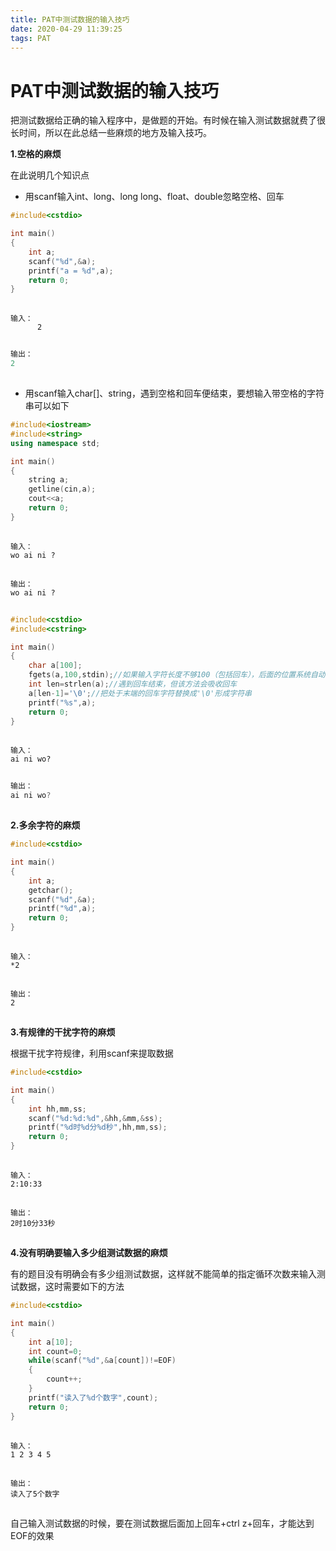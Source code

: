 ```yaml
---
title: PAT中测试数据的输入技巧
date: 2020-04-29 11:39:25
tags: PAT
---
```


# PAT中测试数据的输入技巧

把测试数据给正确的输入程序中，是做题的开始。有时候在输入测试数据就费了很长时间，所以在此总结一些麻烦的地方及输入技巧。

**1.空格的麻烦**

在此说明几个知识点

- 用scanf输入int、long、long long、float、double忽略空格、回车

```cpp
#include<cstdio>

int main()
{
	int a;
	scanf("%d",&a);
	printf("a = %d",a);
	return 0;
}
```

![点击并拖拽以移动](data:image/gif;base64,R0lGODlhAQABAPABAP///wAAACH5BAEKAAAALAAAAAABAAEAAAICRAEAOw==)

```
输入：
      2
```

![点击并拖拽以移动](data:image/gif;base64,R0lGODlhAQABAPABAP///wAAACH5BAEKAAAALAAAAAABAAEAAAICRAEAOw==)

```cpp
输出：
2
```

![点击并拖拽以移动](data:image/gif;base64,R0lGODlhAQABAPABAP///wAAACH5BAEKAAAALAAAAAABAAEAAAICRAEAOw==)

- 用scanf输入char[]、string，遇到空格和回车便结束，要想输入带空格的字符串可以如下

```cpp
#include<iostream>
#include<string>
using namespace std;

int main()
{
	string a;
	getline(cin,a);
	cout<<a;
	return 0;
}
```

![点击并拖拽以移动](data:image/gif;base64,R0lGODlhAQABAPABAP///wAAACH5BAEKAAAALAAAAAABAAEAAAICRAEAOw==)

```
输入：
wo ai ni ?
```

![点击并拖拽以移动](data:image/gif;base64,R0lGODlhAQABAPABAP///wAAACH5BAEKAAAALAAAAAABAAEAAAICRAEAOw==)

```
输出：
wo ai ni ?
```

![点击并拖拽以移动](data:image/gif;base64,R0lGODlhAQABAPABAP///wAAACH5BAEKAAAALAAAAAABAAEAAAICRAEAOw==)

```cpp
#include<cstdio>
#include<cstring>

int main()
{
	char a[100];
	fgets(a,100,stdin);//如果输入字符长度不够100（包括回车），后面的位置系统自动补'\0'
	int len=strlen(a);//遇到回车结束，但该方法会吸收回车 
	a[len-1]='\0';//把处于末端的回车字符替换成'\0'形成字符串 
	printf("%s",a);
	return 0;
}
```

![点击并拖拽以移动](data:image/gif;base64,R0lGODlhAQABAPABAP///wAAACH5BAEKAAAALAAAAAABAAEAAAICRAEAOw==)

```
输入：
ai ni wo?
```

![点击并拖拽以移动](data:image/gif;base64,R0lGODlhAQABAPABAP///wAAACH5BAEKAAAALAAAAAABAAEAAAICRAEAOw==)

```cpp
输出：
ai ni wo?
```

![点击并拖拽以移动](data:image/gif;base64,R0lGODlhAQABAPABAP///wAAACH5BAEKAAAALAAAAAABAAEAAAICRAEAOw==)

**2.多余字符的麻烦**

```cpp
#include<cstdio>

int main()
{
	int a;
	getchar();
	scanf("%d",&a);
	printf("%d",a);
	return 0;
}
```

![点击并拖拽以移动](data:image/gif;base64,R0lGODlhAQABAPABAP///wAAACH5BAEKAAAALAAAAAABAAEAAAICRAEAOw==)

```
输入：
*2
```

![点击并拖拽以移动](data:image/gif;base64,R0lGODlhAQABAPABAP///wAAACH5BAEKAAAALAAAAAABAAEAAAICRAEAOw==)



```
输出：
2
```

![点击并拖拽以移动](data:image/gif;base64,R0lGODlhAQABAPABAP///wAAACH5BAEKAAAALAAAAAABAAEAAAICRAEAOw==)

**3.有规律的干扰字符的麻烦**

根据干扰字符规律，利用scanf来提取数据

```cpp
#include<cstdio>

int main()
{
	int hh,mm,ss;
	scanf("%d:%d:%d",&hh,&mm,&ss);
	printf("%d时%d分%d秒",hh,mm,ss);
	return 0;
}
```

![点击并拖拽以移动](data:image/gif;base64,R0lGODlhAQABAPABAP///wAAACH5BAEKAAAALAAAAAABAAEAAAICRAEAOw==)

```
输入：
2:10:33
```

![点击并拖拽以移动](data:image/gif;base64,R0lGODlhAQABAPABAP///wAAACH5BAEKAAAALAAAAAABAAEAAAICRAEAOw==)

```
输出：
2时10分33秒
```

![点击并拖拽以移动](data:image/gif;base64,R0lGODlhAQABAPABAP///wAAACH5BAEKAAAALAAAAAABAAEAAAICRAEAOw==)

**4.没有明确要输入多少组测试数据的麻烦**

有的题目没有明确会有多少组测试数据，这样就不能简单的指定循环次数来输入测试数据，这时需要如下的方法

```cpp
#include<cstdio>

int main()
{
	int a[10];
	int count=0;
	while(scanf("%d",&a[count])!=EOF)
	{
		count++;
	}
	printf("读入了%d个数字",count);
	return 0;
}
```

![点击并拖拽以移动](data:image/gif;base64,R0lGODlhAQABAPABAP///wAAACH5BAEKAAAALAAAAAABAAEAAAICRAEAOw==)

```
输入：
1 2 3 4 5
```

![点击并拖拽以移动](data:image/gif;base64,R0lGODlhAQABAPABAP///wAAACH5BAEKAAAALAAAAAABAAEAAAICRAEAOw==)

```
输出：
读入了5个数字
```

![点击并拖拽以移动](data:image/gif;base64,R0lGODlhAQABAPABAP///wAAACH5BAEKAAAALAAAAAABAAEAAAICRAEAOw==)

自己输入测试数据的时候，要在测试数据后面加上回车+ctrl z+回车，才能达到EOF的效果